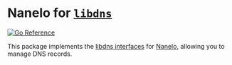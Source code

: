 Nanelo for [`libdns`](https://github.com/libdns/libdns)
=======================

[![Go Reference](https://pkg.go.dev/badge/test.svg)](https://pkg.go.dev/github.com/libdns/nanelo)

This package implements the [libdns interfaces](https://github.com/libdns/libdns) for [Nanelo](https://nanelo.com/), allowing you to manage DNS records.

